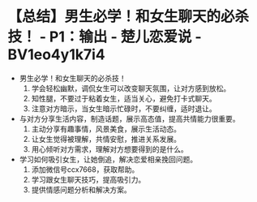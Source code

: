# 【总结】男生必学！和女生聊天的必杀技！ - P1：输出 - 楚儿恋爱说 - BV1eo4y1k7i4

-   男生必学！和女生聊天的必杀技！
    1.  学会轻松幽默，调侃女生可以改变聊天氛围，让对方感到放松。
    2.  知性腿，不要过于粘着女生，适当关心，避免打卡式聊天。
    3.  注意对方暗示，当女生暗示忙碌时，不要纠缠，适时退让。
-   与对方分享生活内容，制造话题，展示高态值，提高共情能力很重要。
    1.  主动分享有趣事情，风景美食，展示生活动态。
    2.  让女生觉得被理解，共情安慰，推进关系发展。
    3.  用心倾听对方需求，理解对方想要得到的是什么。
-   学习如何吸引女生，让她倒追，解决恋爱相亲挽回问题。
    1.  添加微信号ccx7668，获取帮助。
    2.  学习跟女生聊天技巧，提高吸引力。
    3.  提供情感问题分析和解决方案。